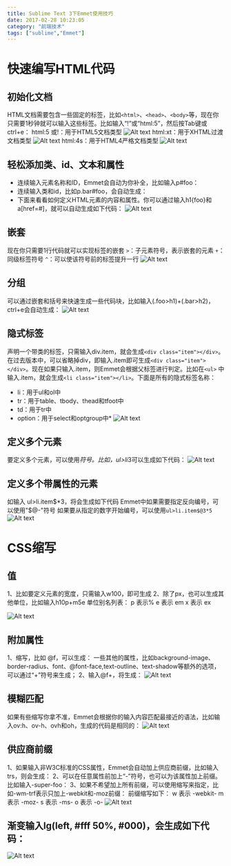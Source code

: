 ```yaml
---
title: Sublime Text 3下Emmet使用技巧
date: 2017-02-28 10:23:05
category: "前端技术"
tags: ["sublime","Emmet"]
---
```

# 快速编写HTML代码

## 初始化文档
HTML文档需要包含一些固定的标签，比如```<html>```、```<head>```、```<body>```等，现在你只需要1秒钟就可以输入这些标签。比如输入“!”或“html:5”，然后按Tab键或ctrl+e：
html:5 或!：用于HTML5文档类型
![Alt text](https://tawen.github.io/res/20170228html5.jpg)
html:xt：用于XHTML过渡文档类型
![Alt text](https://tawen.github.io/res/20170228htmlxt.jpg)
html:4s：用于HTML4严格文档类型
![Alt text](https://tawen.github.io/res/20170228html4s.jpg)

## 轻松添加类、id、文本和属性
* 连续输入元素名称和ID，Emmet会自动为你补全，比如输入p#foo：
* 连续输入类和id，比如p.bar#foo，会自动生成：
* 下面来看看如何定义HTML元素的内容和属性。你可以通过输入h1{foo}和a[href=#]，就可以自动生成如下代码：
![Alt text](https://tawen.github.io/res/20170228htmldemo1.jpg)

## 嵌套
现在你只需要1行代码就可以实现标签的嵌套
```>```：子元素符号，表示嵌套的元素
```+```：同级标签符号
```^```：可以使该符号前的标签提升一行
![Alt text](https://tawen.github.io/res/20170228htmldemo2.jpg)

## 分组
可以通过嵌套和括号来快速生成一些代码块，比如输入(.foo>h1)+(.bar>h2)，ctrl+e会自动生成：
![Alt text](https://tawen.github.io/res/20170228htmldemo3.jpg)

## 隐式标签
声明一个带类的标签，只需输入div.item，就会生成```<div class="item"></div>```。在过去版本中，可以省略掉div，即输入.item即可生成```<div class="item"></div>```。现在如果只输入.item，则Emmet会根据父标签进行判定。比如在```<ul>``` 中输入.item，就会生成```<li class="item"></li>```。下面是所有的隐式标签名称：

* li：用于ul和ol中
* tr：用于table、tbody、thead和tfoot中
* td：用于tr中
* option：用于select和optgroup中* 
![Alt text](https://tawen.github.io/res/20170228htmldemo4.jpg)

## 定义多个元素
要定义多个元素，可以使用*符号。比如，ul>li*3可以生成如下代码：
![Alt text](https://tawen.github.io/res/20170228htmldemo5.jpg)

## 定义多个带属性的元素
如输入 ul>li.item$*3，将会生成如下代码
Emmet中如果需要指定反向编号，可以使用"$@-"符号
如果要从指定的数字开始编号，可以使用```ul>li.item$@3*5```
![Alt text](https://tawen.github.io/res/20170228htmldemo6.jpg)

# CSS缩写
## 值
1、比如要定义元素的宽度，只需输入w100，即可生成
2、除了px，也可以生成其他单位，比如输入h10p+m5e
单位别名列表：
p 表示%
e 表示 em
x 表示 ex

![Alt text](https://tawen.github.io/res/20170228cssdemo1.jpg)

## 附加属性
1、缩写，比如 @f，可以生成：
一些其他的属性，比如background-image、border-radius、font、@font-face,text-outline、text-shadow等额外的选项，可以通过“+”符号来生成；
2、输入@f+，将生成：
![Alt text](https://tawen.github.io/res/20170228cssdemo2.jpg)

## 模糊匹配
如果有些缩写你拿不准，Emmet会根据你的输入内容匹配最接近的语法，比如输入ov:h、ov-h、ovh和oh，生成的代码是相同的：
![Alt text](https://tawen.github.io/res/20170228cssdemo3.jpg)

## 供应商前缀
1、如果输入非W3C标准的CSS属性，Emmet会自动加上供应商前缀，比如输入trs，则会生成：
2、可以在任意属性前加上“-”符号，也可以为该属性加上前缀。比如输入-super-foo：
3、如果不希望加上所有前缀，可以使用缩写来指定，比如-wm-trf表示只加上-webkit和-moz前缀：
前缀缩写如下：
w 表示 -webkit-
m 表示 -moz-
s 表示 -ms-
o 表示 -o-
![Alt text](https://tawen.github.io/res/20170228cssdemo4.jpg)

## 渐变输入lg(left, #fff 50%, #000)，会生成如下代码：
![Alt text](https://tawen.github.io/res/20170228cssdemo5.jpg)